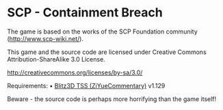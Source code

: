 # SCP - Containment Breach

The game is based on the works of the SCP Foundation community (http://www.scp-wiki.net/).

This game and the source code are licensed under Creative Commons Attribution-ShareAlike 3.0 License.

http://creativecommons.org/licenses/by-sa/3.0/

Requirements:
•	[Blitz3D TSS (ZiYueCommentary)](https://github.com/ZiYueCommentary/Blitz3D/releases) v1.129

Beware - the source code is perhaps more horrifying than the game itself!